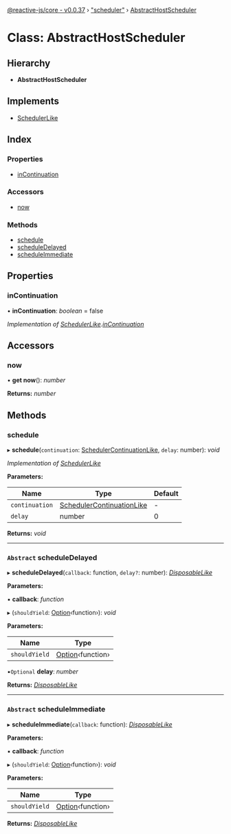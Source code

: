 [@reactive-js/core - v0.0.37](../README.md) › ["scheduler"](../modules/_scheduler_.md) › [AbstractHostScheduler](_scheduler_.abstracthostscheduler.md)

# Class: AbstractHostScheduler

## Hierarchy

* **AbstractHostScheduler**

## Implements

* [SchedulerLike](../interfaces/_scheduler_.schedulerlike.md)

## Index

### Properties

* [inContinuation](_scheduler_.abstracthostscheduler.md#incontinuation)

### Accessors

* [now](_scheduler_.abstracthostscheduler.md#now)

### Methods

* [schedule](_scheduler_.abstracthostscheduler.md#schedule)
* [scheduleDelayed](_scheduler_.abstracthostscheduler.md#abstract-scheduledelayed)
* [scheduleImmediate](_scheduler_.abstracthostscheduler.md#abstract-scheduleimmediate)

## Properties

###  inContinuation

• **inContinuation**: *boolean* = false

*Implementation of [SchedulerLike](../interfaces/_scheduler_.schedulerlike.md).[inContinuation](../interfaces/_scheduler_.schedulerlike.md#incontinuation)*

## Accessors

###  now

• **get now**(): *number*

**Returns:** *number*

## Methods

###  schedule

▸ **schedule**(`continuation`: [SchedulerContinuationLike](../interfaces/_scheduler_.schedulercontinuationlike.md), `delay`: number): *void*

*Implementation of [SchedulerLike](../interfaces/_scheduler_.schedulerlike.md)*

**Parameters:**

Name | Type | Default |
------ | ------ | ------ |
`continuation` | [SchedulerContinuationLike](../interfaces/_scheduler_.schedulercontinuationlike.md) | - |
`delay` | number | 0 |

**Returns:** *void*

___

### `Abstract` scheduleDelayed

▸ **scheduleDelayed**(`callback`: function, `delay?`: number): *[DisposableLike](../interfaces/_disposable_.disposablelike.md)*

**Parameters:**

▪ **callback**: *function*

▸ (`shouldYield`: [Option](../modules/_option_.md#option)‹function›): *void*

**Parameters:**

Name | Type |
------ | ------ |
`shouldYield` | [Option](../modules/_option_.md#option)‹function› |

▪`Optional`  **delay**: *number*

**Returns:** *[DisposableLike](../interfaces/_disposable_.disposablelike.md)*

___

### `Abstract` scheduleImmediate

▸ **scheduleImmediate**(`callback`: function): *[DisposableLike](../interfaces/_disposable_.disposablelike.md)*

**Parameters:**

▪ **callback**: *function*

▸ (`shouldYield`: [Option](../modules/_option_.md#option)‹function›): *void*

**Parameters:**

Name | Type |
------ | ------ |
`shouldYield` | [Option](../modules/_option_.md#option)‹function› |

**Returns:** *[DisposableLike](../interfaces/_disposable_.disposablelike.md)*
